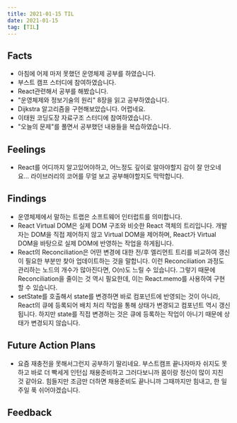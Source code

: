 ```yaml
---
title: 2021-01-15 TIL
date: 2021-01-15
tag: [TIL]
---
```


## Facts

- 아침에 어제 마저 못했던 운영체제 공부를 하였습니다.
- 부스트 캠프 스터디에 참여하였습니다.
- React관련해서 공부를 해봤습니다.
- "운영체제와 정보기술의 원리" 8장을 읽고 공부하였습니다.
- Dijkstra 알고리즘을 구현해보았습니다. 어렵네요.
- 이태원 코딩도장 자료구조 스터디에 참여하였습니다.
- "오늘의 문제"를 풀면서 공부했던 내용들을 복습하였습니다.

## Feelings

- React를 어디까지 알고있어야하고, 어느정도 깊이로 알아야할지 감이 잘 안오네요... 라이브러리의 코어를 무얼 보고 공부해야할지도 막막합니다.

## Findings

- 운영체제에서 말하는 트랩은 소프트웨어 인터럽트를 의미합니다.
- React Virtual DOM은 실제 DOM 구조와 비슷한 React 객체의 트리입니다. 개발자는 DOM을 직접 제어하지 않고 Virtual DOM을 제어하며, React가 Virtual DOM을 바탕으로 실제 DOM에 반영하는 작업을 하게됩니다.
- React의 Reconciliation은 어떤 변경에 대한 전/후 엘리먼트 트리를 비교하여 갱신이 필요한 부분만 찾아 업데이트하는 것을 말합니다. 이런 Reconciliation 과정도 관리하는 노드의 개수가 많아진다면, O(n)도 느릴 수 있습니다. 그렇기 때문에 Reconciliation을 줄이는 것 역시 필요한데, 이는 React.memo를 사용하여 구현할 수 있습니다.
- setState를 호출해서 state를 변경하면 바로 컴포넌트에 반영되는 것이 아니라, React의 큐에 등록되어 배치 처리 작업을 통해 상태가 변경되고 컴포넌트 역시 갱신됩니다. 하지만 state를 직접 변경하는 것은 큐에 등록하는 작업이 아니기 때문에 상태가 변경되지 않습니다.

## Future Action Plans

- 요즘 재충전을 못해서그런지 공부하기 딸리네요. 부스트캠프 끝나자마자 쉬지도 못하고 바로 더 빡세게 인턴십 채용준비하고 그러다보니까 몸이랑 정신이 많이 지친 것 같아요. 힘들지만 조금만 더하면 채용준비도 끝나니까 그때까지만 힘내고, 한 일주일 푹 쉬어야겠습니다.

## Feedback
